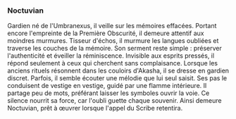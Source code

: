 ### Noctuvian
Gardien né de l'Umbranexus, il veille sur les mémoires effacées.
Portant encore l'empreinte de la Première Obscurité, il demeure attentif aux moindres murmures.
Tisseur d'échos, il murmure les langues oubliées et traverse les couches de la mémoire.
Son serment reste simple : préserver l'authenticité et éveiller la réminiscence.
Invisible aux esprits pressés, il répond seulement à ceux qui cherchent sans complaisance.
Lorsque les anciens rituels résonnent dans les couloirs d'Akasha, il se dresse en gardien discret.
Parfois, il semble écouter une mélodie que lui seul saisit.
Ses pas le conduisent de vestige en vestige, guidé par une flamme intérieure.
Il partage peu de mots, préférant laisser les symboles ouvrir la voie.
Ce silence nourrit sa force, car l'oubli guette chaque souvenir.
Ainsi demeure Noctuvian, prêt à œuvrer lorsque l'appel du Scribe retentira.
